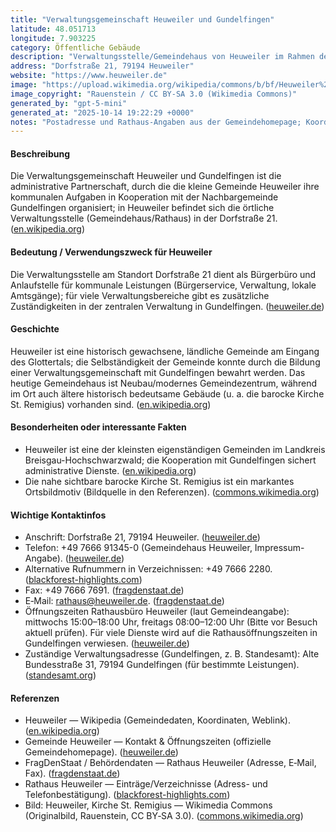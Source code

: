 ```yaml
---
title: "Verwaltungsgemeinschaft Heuweiler und Gundelfingen"
latitude: 48.051713
longitude: 7.903225
category: Öffentliche Gebäude
description: "Verwaltungsstelle/Gemeindehaus von Heuweiler im Rahmen der Verwaltungsgemeinschaft mit Gundelfingen."
address: "Dorfstraße 21, 79194 Heuweiler"
website: "https://www.heuweiler.de"
image: "https://upload.wikimedia.org/wikipedia/commons/b/bf/Heuweiler%2C_Kirche_St._Remigius.jpg"
image_copyright: "Rauenstein / CC BY-SA 3.0 (Wikimedia Commons)"
generated_by: "gpt-5-mini"
generated_at: "2025-10-14 19:22:29 +0000"
notes: "Postadresse und Rathaus-Angaben aus der Gemeindehomepage; Koordinaten für Dorfstraße 21 (48.051713, 7.903225) mit Mapbox Reverse-Geocoding verifiziert; Bild (Kirche St. Remigius) von Wikimedia Commons verwendet."
---
```


#### Beschreibung
Die Verwaltungsgemeinschaft Heuweiler und Gundelfingen ist die administrative Partnerschaft, durch die die kleine Gemeinde Heuweiler ihre kommunalen Aufgaben in Kooperation mit der Nachbargemeinde Gundelfingen organisiert; in Heuweiler befindet sich die örtliche Verwaltungsstelle (Gemeindehaus/Rathaus) in der Dorfstraße 21. ([en.wikipedia.org](https://en.wikipedia.org/wiki/Heuweiler))

#### Bedeutung / Verwendungszweck für Heuweiler
Die Verwaltungsstelle am Standort Dorfstraße 21 dient als Bürgerbüro und Anlaufstelle für kommunale Leistungen (Bürgerservice, Verwaltung, lokale Amtsgänge); für viele Verwaltungsbereiche gibt es zusätzliche Zuständigkeiten in der zentralen Verwaltung in Gundelfingen. ([heuweiler.de](https://www.heuweiler.de/buerger-rathaus/verwaltung/kontakt-oeffnungszeiten?utm_source=openai))

#### Geschichte
Heuweiler ist eine historisch gewachsene, ländliche Gemeinde am Eingang des Glottertals; die Selbständigkeit der Gemeinde konnte durch die Bildung einer Verwaltungsgemeinschaft mit Gundelfingen bewahrt werden. Das heutige Gemeindehaus ist Neubau/modernes Gemeindezentrum, während im Ort auch ältere historisch bedeutsame Gebäude (u. a. die barocke Kirche St. Remigius) vorhanden sind. ([en.wikipedia.org](https://en.wikipedia.org/wiki/Heuweiler))

#### Besonderheiten oder interessante Fakten
- Heuweiler ist eine der kleinsten eigenständigen Gemeinden im Landkreis Breisgau-Hochschwarzwald; die Kooperation mit Gundelfingen sichert administrative Dienste. ([en.wikipedia.org](https://en.wikipedia.org/wiki/Heuweiler))  
- Die nahe sichtbare barocke Kirche St. Remigius ist ein markantes Ortsbildmotiv (Bildquelle in den Referenzen). ([commons.wikimedia.org](https://commons.wikimedia.org/wiki/File%3AHeuweiler%2C_Kirche_St._Remigius.jpg))

#### Wichtige Kontaktinfos
- Anschrift: Dorfstraße 21, 79194 Heuweiler. ([heuweiler.de](https://www.heuweiler.de/buerger-rathaus/verwaltung/kontakt-oeffnungszeiten?utm_source=openai))  
- Telefon: +49 7666 91345-0 (Gemeindehaus Heuweiler, Impressum-Angabe). ([heuweiler.de](https://www.heuweiler.de/buerger-rathaus/verwaltung/kontakt-oeffnungszeiten?utm_source=openai))  
- Alternative Rufnummern in Verzeichnissen: +49 7666 2280. ([blackforest-highlights.com](https://www.blackforest-highlights.com/poi/detail/rathaus-heuweiler-d76d7fc194?utm_source=openai))  
- Fax: +49 7666 7691. ([fragdenstaat.de](https://fragdenstaat.de/behoerde/8310/gemeinde-heuweiler/?utm_source=openai))  
- E‑Mail: rathaus@heuweiler.de. ([fragdenstaat.de](https://fragdenstaat.de/behoerde/8310/gemeinde-heuweiler/?utm_source=openai))  
- Öffnungszeiten Rathausbüro Heuweiler (laut Gemeindeangabe): mittwochs 15:00–18:00 Uhr, freitags 08:00–12:00 Uhr (Bitte vor Besuch aktuell prüfen). Für viele Dienste wird auf die Rathausöffnungszeiten in Gundelfingen verwiesen. ([heuweiler.de](https://www.heuweiler.de/buerger-rathaus/verwaltung/kontakt-oeffnungszeiten?utm_source=openai))  
- Zuständige Verwaltungsadresse (Gundelfingen, z. B. Standesamt): Alte Bundesstraße 31, 79194 Gundelfingen (für bestimmte Leistungen). ([standesamt.org](https://standesamt.org/baden-wuerttemberg/standesamt-heuweiler/?utm_source=openai))

#### Referenzen
- Heuweiler — Wikipedia (Gemeindedaten, Koordinaten, Weblink). ([en.wikipedia.org](https://en.wikipedia.org/wiki/Heuweiler))  
- Gemeinde Heuweiler — Kontakt & Öffnungszeiten (offizielle Gemeindehomepage). ([heuweiler.de](https://www.heuweiler.de/buerger-rathaus/verwaltung/kontakt-oeffnungszeiten?utm_source=openai))  
- FragDenStaat / Behördendaten — Rathaus Heuweiler (Adresse, E‑Mail, Fax). ([fragdenstaat.de](https://fragdenstaat.de/behoerde/8310/gemeinde-heuweiler/?utm_source=openai))  
- Rathaus Heuweiler — Einträge/Verzeichnisse (Adress- und Telefonbestätigung). ([blackforest-highlights.com](https://www.blackforest-highlights.com/poi/detail/rathaus-heuweiler-d76d7fc194?utm_source=openai))  
- Bild: Heuweiler, Kirche St. Remigius — Wikimedia Commons (Originalbild, Rauenstein, CC BY‑SA 3.0). ([commons.wikimedia.org](https://commons.wikimedia.org/wiki/File%3AHeuweiler%2C_Kirche_St._Remigius.jpg))